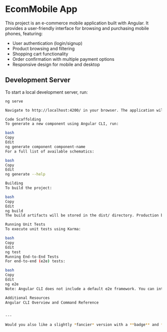 # EcomMobile App

This project is an e-commerce mobile application built with Angular. It provides a user-friendly interface for browsing and purchasing mobile phones, featuring:

- User authentication (login/signup)
- Product browsing and filtering
- Shopping cart functionality
- Order confirmation with multiple payment options
- Responsive design for mobile and desktop

## Development Server

To start a local development server, run:

```bash
ng serve

Navigate to http://localhost:4200/ in your browser. The application will automatically reload when you modify any source files.

Code Scaffolding
To generate a new component using Angular CLI, run:

bash
Copy
Edit
ng generate component component-name
For a full list of available schematics:

bash
Copy
Edit
ng generate --help

Building
To build the project:

bash
Copy
Edit
ng build
The build artifacts will be stored in the dist/ directory. Production builds are optimized for performance.

Running Unit Tests
To execute unit tests using Karma:

bash
Copy
Edit
ng test
Running End-to-End Tests
For end-to-end (e2e) tests:

bash
Copy
Edit
ng e2e
Note: Angular CLI does not include a default e2e framework. You can integrate one of your choice.

Additional Resources
Angular CLI Overview and Command Reference


---

Would you also like a slightly *fancier* version with a **badge** and **project structure** section? 🚀 (optional)
